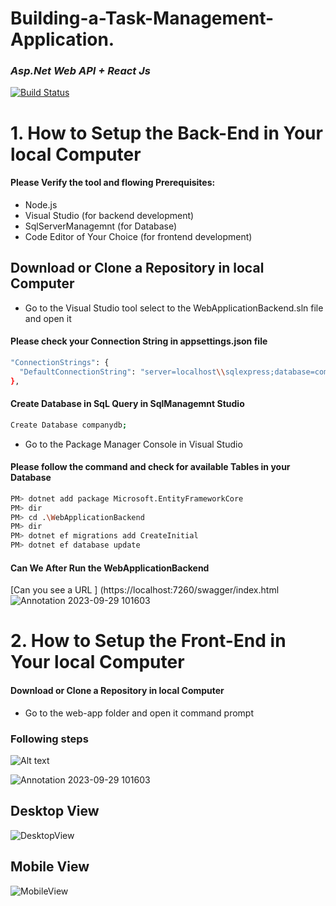 
# Building-a-Task-Management-Application.
### _Asp.Net Web API + React Js_

[![Build Status](https://travis-ci.org/joemccann/dillinger.svg?branch=master)](https://travis-ci.org/joemccann/dillinger)

# 1. How to Setup the Back-End in Your local Computer
#### Please Verify the tool and flowing Prerequisites: 

- Node.js
- Visual Studio (for backend development)
- SqlServerManagemnt (for Database)
- Code Editor of Your Choice (for frontend development)

## Download or Clone a Repository in local Computer

- Go to the Visual Studio tool select to the WebApplicationBackend.sln file and open it

#### Please check  your Connection String in appsettings.json file 
```sh
"ConnectionStrings": {
  "DefaultConnectionString": "server=localhost\\sqlexpress;database=companydb;trusted_connection=true;Encrypt=False;"
},
``` 
#### Create Database in SqL Query in SqlManagemnt Studio
```sh
Create Database companydb;
``` 
- Go to the Package Manager Console in Visual Studio

#### Please follow the command and check for  available Tables in your Database
```sh
PM> dotnet add package Microsoft.EntityFrameworkCore
PM> dir
PM> cd .\WebApplicationBackend
PM> dir
PM> dotnet ef migrations add CreateInitial
PM> dotnet ef database update
```
#### Can We After Run the WebApplicationBackend
[Can you see a URL ] (https://localhost:7260/swagger/index.html
![Annotation 2023-09-29 101603](https://github.com/sumedhaEranda/Building-a-Task-Management-Application./assets/120088434/60e02867-8b64-4f19-bc09-f07b7b5d3f02)



# 2.   How to Setup the Front-End in Your local Computer

#### Download or Clone a Repository in local Computer

- Go to the web-app folder and open it command prompt 
### Following steps
![Alt text](https://github-production-user-asset-6210df.s3.amazonaws.com/120088434/271474321-4a57e390-528c-4d8e-8eb6-367e7a4a273e.png)

![Annotation 2023-09-29 101603](https://github.com/sumedhaEranda/Building-a-Task-Management-Application./assets/120088434/2617b9b9-30a6-49d8-b3f2-37c033033791)

## Desktop View
![DesktopView](https://github.com/sumedhaEranda/Building-a-Task-Management-Application./assets/120088434/6be7fae8-197f-4aad-afcf-0c80a81bcbc7)

## Mobile View
![MobileView](https://github.com/sumedhaEranda/Building-a-Task-Management-Application./assets/120088434/85c7730d-d24d-4f42-85ac-993c1d96a3a0)

 
